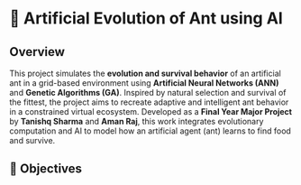 # 🐜 Artificial Evolution of Ant using AI

## Overview

This project simulates the **evolution and survival behavior** of an artificial ant in a grid-based environment using **Artificial Neural Networks (ANN)** and **Genetic Algorithms (GA)**. Inspired by natural selection and survival of the fittest, the project aims to recreate adaptive and intelligent ant behavior in a constrained virtual ecosystem.
Developed as a **Final Year Major Project** by **Tanishq Sharma** and **Aman Raj**, this work integrates evolutionary computation and AI to model how an artificial agent (ant) learns to find food and survive.

## 📌 Objectives
